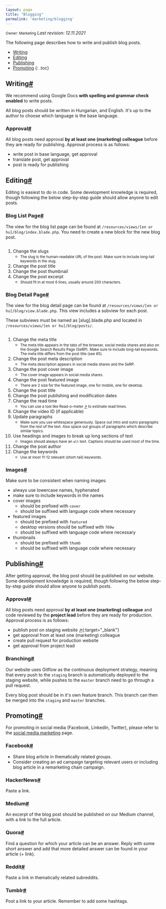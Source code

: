 ```yaml
---
layout: page
title: "Blogging"
permalink: 'marketing/blogging'
---
```

<small class="owner">Owner: Marketing</small> _Last revision: 12.11.2021_


The following page describes how to write and publish blog posts.

- [Writing](#writing)
- [Editing](#editing)
- [Publishing](#publishing)
- [Promoting](#promoting)
{: .toc}

## Writing[#](#writing)
We recommend using Google Docs __with spelling and grammar check enabled__ to write posts.

All blog posts should be written in Hungarian, and English. It's up to the author to choose which language is the base language.

### Approval[#](#writing-approval)
All blog posts need approval __by at least one (marketing) colleague__ before they are ready for publishing. Approval process is as follows:

- write post in base language, get approval
- translate post, get approval
- post is ready for publishing

## Editing[#](#editing)
Editing is easiest to do in code. Some development knowledge is required, though following the below step-by-step guide should allow anyone to edit posts.

### Blog List Page[#](#editing-blog-list)
The view for the blog list page can be found at `/resources/views/[en or hu]/blog/index.blade.php`. You need to create a new block for the new blog post.

<div class="thumb">
    <a href="/dist/media/blogging-editing-index.png" target="_blank">
        <img src="/dist/media/blogging-editing-index.png" alt="" />
    </a>
</div>

1. Change the slugs
    - <small>The slug is the human-readable URL of the post. Make sure to include long-tail keywords in the slug.</small>
2. Change the post title
3. Change the post thumbnail
4. Change the post excerpt
    - <small>Should fit in at most 6 lines, usually around 200 characters.</small>

### Blog Detail Page[#](#editing-blog-detail)
The view for the blog detail page can be found at `/resources/views/[en or hu]/blog/view.blade.php`. This view includes a subview for each post.

These subviews must be named as [slug].blade.php and located in `/resources/views/[en or hu]/blog/posts/`.

<div class="thumb">
    <a href="/dist/media/blogging-editing-detail.png" target="_blank">
        <img src="/dist/media/blogging-editing-detail.png" alt="" />
    </a>
</div>

1. Change the meta title
    - <small>The meta title appears in the tabs of the browser, social media shares and also on the Google Search Results Page (SeRP). Make sure to include long-tail keywords. The meta title differs from the post title (see #5).</small>
2. Change the post meta description
    - <small>The meta description appears in social media shares and the SeRP.</small>
3. Change the post cover image
    - <small>The cover image appears in social media shares.</small>
4. Change the post featured image
    - <small>There are 2 size for the featured image, one for mobile, one for desktop.</small>
5. Change the post title
6. Change the post publishing and modification dates
7. Change the read time
    - <small>You can use a tool like Read-o-meter [&#x2197;](https://niram.org/read/) to estimate read times.</small>
8. Change the video ID (if applicable)
9. Update paragraphs
    - <small>Make sure you use whitespace generously. Space out intro and outro paragraphs from the rest of the text. Also space out groups of paragraphs which describe similar topics.</small>
10. Use headings and images to break up long sections of text
    - <small>Images should always have an `alt` text. Captions should be used most of the time.</small>
11. Change the post author
12. Change the keywords 
    - <small>Use at most 11-12 relevant (short-tail) keywords.</small>
    
### Images[#](#editing-images)
Make sure to be consistent when naming images:
- always use lowercase names, hyphenated
- make sure to include keywords in the names
- cover images
    - should be prefixed with `cover`
    - should be suffixed with language code where necessary
- featured images
    - should be prefixed with `featured`
    - desktop versions should be suffixed with `769w`
    - should be suffixed with language code where necessary
- thumbnails
    - should be prefixed with `thumb`
    - should be suffixed with language code where necessary

## Publishing[#](#publishing)
After getting approval, the blog post should be published on our website. Some development knowledge is required, though following the below step-by-step guide should allow anyone to publish posts.

### Approval[#](#publishing-approval)
All blog posts need approval __by at least one (marketing) colleague__ and code reviewed by the __project lead__ before they are ready for production. Approval process is as follows:

- publish post on staging website [&#x2197;](https://staging.gofurther.digital){:target="_blank"}
- get approval from at least one (marketing) colleague
- create pull request for production website
- get approval from project lead

### Branching[#](#publishing-branching)
Our website uses Gitflow as the continuous deployment strategy, meaning that every push to the `staging` branch is automatically deployed to the staging website, while pushes to the `master` branch need to go through a pull request.

Every blog post should be in it's own feature branch. This branch can then be merged into the `staging` and `master` branches.

## Promoting[#](#promoting)
For promoting in social media (Facebook, LinkedIn, Twitter), please refer to the [social media marketing](/marketing/social-media) page.

### Facebook[#](#promoting-facebook)
- Share blog article in thematically related groups.
- Consider creating an ad campaign targeting relevant users or including blog article in a remarketing chain campaign. 

### HackerNews[#](#promoting-hackernews)
Paste a link.

### Medium[#](#promoting-medium)
An excerpt of the blog post should be published on our Medium channel, with a link to the full article.

### Quora[#](#promoting-quora)
Find a question for which your article can be an answer. Reply with some short answer and add that more detailed answer can be found in your article (+ link).

### Reddit[#](#promoting-reddit)
Paste a link in thematically related subreddits.

### Tumblr[#](#promoting-tumblr)
Post a link to your article. Remember to add some hashtags.